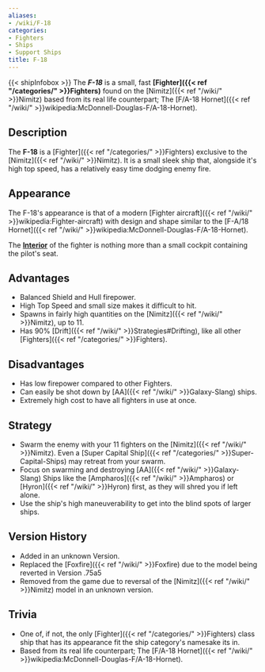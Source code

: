 ```yaml
---
aliases:
- /wiki/F-18
categories:
- Fighters
- Ships
- Support Ships
title: F-18
---
```


{{< shipInfobox >}} The **_F-18_** is a small, fast **[Fighter]({{< ref "/categories/" >}}Fighters)** found on the [Nimitz]({{< ref "/wiki/" >}}Nimitz) based from its real life counterpart; The [F/A-18 Hornet]({{< ref "/wiki/" >}}wikipedia:McDonnell-Douglas-F/A-18-Hornet).

## Description

The **F-18** is a [Fighter]({{< ref "/categories/" >}}Fighters) exclusive to the [Nimitz]({{< ref "/wiki/" >}}Nimitz). It is a small sleek ship that, alongside it's high top speed, has a relatively easy time dodging enemy fire.

## Appearance

The F-18's appearance is that of a modern [Fighter aircraft]({{< ref "/wiki/" >}}wikipedia:Fighter-aircraft) with design and shape similar to the [F-A/18 Hornet]({{< ref "/wiki/" >}}wikipedia:McDonnell-Douglas-F/A-18-Hornet).

The **<u>Interior</u>** of the fighter is nothing more than a small cockpit containing the pilot's seat.

## Advantages

- Balanced Shield and Hull firepower.
- High Top Speed and small size makes it difficult to hit.
- Spawns in fairly high quantities on the [Nimitz]({{< ref "/wiki/" >}}Nimitz), up to 11.
- Has 90% [Drift]({{< ref "/wiki/" >}}Strategies#Drifting), like all other [Fighters]({{< ref "/categories/" >}}Fighters).

## Disadvantages

- Has low firepower compared to other Fighters.
- Can easily be shot down by [AA]({{< ref "/wiki/" >}}Galaxy-Slang) ships.
- Extremely high cost to have all fighters in use at once.

## Strategy

- Swarm the enemy with your 11 fighters on the [Nimitz]({{< ref "/wiki/" >}}Nimitz). Even a [Super Capital Ship]({{< ref "/categories/" >}}Super-Capital-Ships) may retreat from your swarm.
- Focus on swarming and destroying [AA]({{< ref "/wiki/" >}}Galaxy-Slang) Ships like the [Ampharos]({{< ref "/wiki/" >}}Ampharos) or [Hyron]({{< ref "/wiki/" >}}Hyron) first, as they will shred you if left alone.
- Use the ship's high maneuverability to get into the blind spots of larger ships.

## Version History 

- Added in an unknown Version.
- Replaced the [Foxfire]({{< ref "/wiki/" >}}Foxfire) due to the model being reverted in Version .75a5
- Removed from the game due to reversal of the [Nimitz]({{< ref "/wiki/" >}}Nimitz) model in an unknown version.

## Trivia

- One of, if not, the only [Fighter]({{< ref "/categories/" >}}Fighters) class ship that has its appearance fit the ship category's namesake its in.
- Based from its real life counterpart; The [F/A-18 Hornet]({{< ref "/wiki/" >}}wikipedia:McDonnell-Douglas-F/A-18-Hornet).